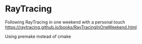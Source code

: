 # RayTracing

Following RayTracing in one weekend with a personal touch
https://raytracing.github.io/books/RayTracingInOneWeekend.html

Using premake instead of cmake
